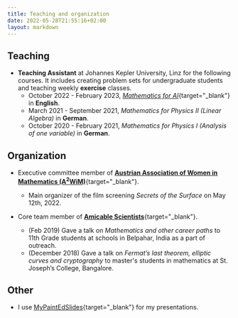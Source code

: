 ```yaml
---
title: Teaching and organization
date: 2022-05-28T21:55:16+02:00
layout: markdown 
---
```


## Teaching
- **Teaching Assistant** at Johannes Kepler University, Linz for the following courses. It includes creating problem sets for undergraduate students and teaching weekly **exercise** classes. 
    - October 2022 - February 2023, [_Mathematics for AI_](https://www.kusss.jku.at/kusss/selectcoursegroup.action?coursegroupid=13371&showdetails=368461&courseclassid=44796#lv368461){target="_blank"} in **English**.
    - March 2021 - September 2021, _Mathematics for Physics II (Linear Algebra)_ in **German**.
    - October 2020 - February 2021, _Mathematics for Physics I (Analysis of one variable)_ in **German**.

## Organization

- Executive committee member of [**Austrian Association of Women in Mathematics (A<sup>2</sup>WiM)**](https://www.a2wim.net/about){target="_blank"}.
    - Main organizer of the film screening _Secrets of the Surface_ on May 12th, 2022. 

- Core team member of [**Amicable Scientists**](https://amicablescientists.org){target="_blank"}.
    - (Feb 2019) Gave a talk on _Mathematics and other career paths_ to 11th Grade students at schools in Belpahar, India as a part of outreach. 
    - (December 2018) Gave a talk on _Fermat’s last theorem, elliptic curves and cryptography_ to master's students in mathematics at St. Joseph’s College, Bangalore.

## Other

- I use [MyPaintEdSlides](https://homepage.univie.ac.at/steffen.plunder/blog/posts/mypaintedslides/){target="_blank"} for my presentations.
